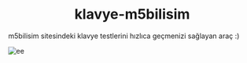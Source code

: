 
<h1 align="center">klavye-m5bilisim</h1>
<p>m5bilisim sitesindeki klavye testlerini hızlıca geçmenizi sağlayan araç :)</p>
<p align="left"> <img src="https://komarev.com/ghpvc/?username=EnesBuyuk&label=Profile%20views&color=0e75b6&style=flat" alt="ee" /> </p>

